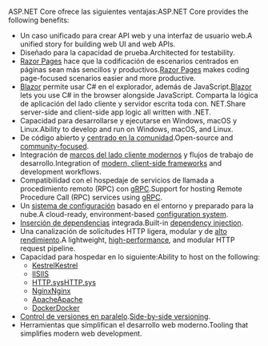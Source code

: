 <span data-ttu-id="052fa-101">ASP.NET Core ofrece las siguientes ventajas:</span><span class="sxs-lookup"><span data-stu-id="052fa-101">ASP.NET Core provides the following benefits:</span></span>

* <span data-ttu-id="052fa-102">Un caso unificado para crear API web y una interfaz de usuario web.</span><span class="sxs-lookup"><span data-stu-id="052fa-102">A unified story for building web UI and web APIs.</span></span>
* <span data-ttu-id="052fa-103">Diseñado para la capacidad de prueba.</span><span class="sxs-lookup"><span data-stu-id="052fa-103">Architected for testability.</span></span>
* <span data-ttu-id="052fa-104">[Razor Pages](xref:razor-pages/index) hace que la codificación de escenarios centrados en páginas sean más sencillos y productivos.</span><span class="sxs-lookup"><span data-stu-id="052fa-104">[Razor Pages](xref:razor-pages/index) makes coding page-focused scenarios easier and more productive.</span></span>
* <span data-ttu-id="052fa-105">[Blazor](xref:blazor/index) permite usar C# en el explorador, además de JavaScript.</span><span class="sxs-lookup"><span data-stu-id="052fa-105">[Blazor](xref:blazor/index) lets you use C# in the browser alongside JavaScript.</span></span> <span data-ttu-id="052fa-106">Comparta la lógica de aplicación del lado cliente y servidor escrita toda con. NET.</span><span class="sxs-lookup"><span data-stu-id="052fa-106">Share server-side and client-side app logic all written with .NET.</span></span>
* <span data-ttu-id="052fa-107">Capacidad para desarrollarse y ejecutarse en Windows, macOS y Linux.</span><span class="sxs-lookup"><span data-stu-id="052fa-107">Ability to develop and run on Windows, macOS, and Linux.</span></span>
* <span data-ttu-id="052fa-108">De código abierto y [centrado en la comunidad](https://live.asp.net/).</span><span class="sxs-lookup"><span data-stu-id="052fa-108">Open-source and [community-focused](https://live.asp.net/).</span></span>
* <span data-ttu-id="052fa-109">Integración de [marcos del lado cliente modernos](xref:blazor/index) y flujos de trabajo de desarrollo.</span><span class="sxs-lookup"><span data-stu-id="052fa-109">Integration of [modern, client-side frameworks](xref:blazor/index) and development workflows.</span></span>
* <span data-ttu-id="052fa-110">Compatibilidad con el hospedaje de servicios de llamada a procedimiento remoto (RPC) con [gRPC](xref:grpc/index).</span><span class="sxs-lookup"><span data-stu-id="052fa-110">Support for hosting Remote Procedure Call (RPC) services using [gRPC](xref:grpc/index).</span></span>
* <span data-ttu-id="052fa-111">Un [sistema de configuración](xref:fundamentals/configuration/index) basado en el entorno y preparado para la nube.</span><span class="sxs-lookup"><span data-stu-id="052fa-111">A cloud-ready, environment-based [configuration system](xref:fundamentals/configuration/index).</span></span>
* <span data-ttu-id="052fa-112">[Inserción de dependencias](xref:fundamentals/dependency-injection) integrada.</span><span class="sxs-lookup"><span data-stu-id="052fa-112">Built-in [dependency injection](xref:fundamentals/dependency-injection).</span></span>
* <span data-ttu-id="052fa-113">Una canalización de solicitudes HTTP ligera, modular y de [alto rendimiento](https://github.com/aspnet/benchmarks).</span><span class="sxs-lookup"><span data-stu-id="052fa-113">A lightweight, [high-performance](https://github.com/aspnet/benchmarks), and modular HTTP request pipeline.</span></span>
* <span data-ttu-id="052fa-114">Capacidad para hospedar en lo siguiente:</span><span class="sxs-lookup"><span data-stu-id="052fa-114">Ability to host on the following:</span></span>
  * [<span data-ttu-id="052fa-115">Kestrel</span><span class="sxs-lookup"><span data-stu-id="052fa-115">Kestrel</span></span>](xref:fundamentals/servers/kestrel)
  * [<span data-ttu-id="052fa-116">IIS</span><span class="sxs-lookup"><span data-stu-id="052fa-116">IIS</span></span>](xref:host-and-deploy/iis/index)
  * [<span data-ttu-id="052fa-117">HTTP.sys</span><span class="sxs-lookup"><span data-stu-id="052fa-117">HTTP.sys</span></span>](xref:fundamentals/servers/httpsys)
  * [<span data-ttu-id="052fa-118">Nginx</span><span class="sxs-lookup"><span data-stu-id="052fa-118">Nginx</span></span>](xref:host-and-deploy/linux-nginx)
  * [<span data-ttu-id="052fa-119">Apache</span><span class="sxs-lookup"><span data-stu-id="052fa-119">Apache</span></span>](xref:host-and-deploy/linux-apache)
  * [<span data-ttu-id="052fa-120">Docker</span><span class="sxs-lookup"><span data-stu-id="052fa-120">Docker</span></span>](xref:host-and-deploy/docker/index)
* <span data-ttu-id="052fa-121">[Control de versiones en paralelo](/dotnet/standard/choosing-core-framework-server#a-need-for-side-by-side-of-net-versions-per-application-level).</span><span class="sxs-lookup"><span data-stu-id="052fa-121">[Side-by-side versioning](/dotnet/standard/choosing-core-framework-server#a-need-for-side-by-side-of-net-versions-per-application-level).</span></span>
* <span data-ttu-id="052fa-122">Herramientas que simplifican el desarrollo web moderno.</span><span class="sxs-lookup"><span data-stu-id="052fa-122">Tooling that simplifies modern web development.</span></span>
